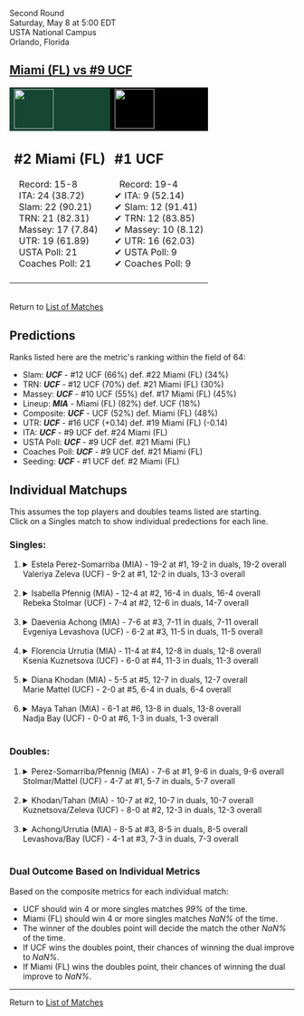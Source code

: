 Second Round  
Saturday, May 8 at 5:00 EDT  
USTA National Campus  
Orlando, Florida  
## [Miami (FL) vs #9 UCF](https://www.ncaa.com/game/5833681)  

<table><tr style="background-color: #d9d9d9 !important"><td style="background-color: #154734 !important"><img src="https://www.ncaa.com/sites/default/files/images/logos/schools/m/miami-fl.70.png" width="70" height="70" /></td><td style="background-color: #010101 !important"><img src="https://www.ncaa.com/sites/default/files/images/logos/schools/u/ucf.70.png" width="70" height="70" /></td></tr><tr>
<td>  

<h2>#2 Miami (FL)</h2>  
&nbsp; Record: 15-8<br>  
&nbsp; ITA: 24 (38.72)<br>  
&nbsp; Slam: 22 (90.21)<br>  
&nbsp; TRN: 21 (82.31)<br>  
&nbsp; Massey: 17 (7.84)<br>  
&nbsp; UTR: 19 (61.89)<br>  
&nbsp; USTA Poll: 21<br>  
&nbsp; Coaches Poll: 21<br>  
<br>  

</td>
<td>  

<h2>#1 UCF</h2>  
&nbsp; Record: 19-4<br>  
&#10004; ITA: 9 (52.14)<br>  
&#10004; Slam: 12 (91.41)<br>  
&#10004; TRN: 12 (83.85)<br>  
&#10004; Massey: 10 (8.12)<br>  
&#10004; UTR: 16 (62.03)<br>  
&#10004; USTA Poll: 9<br>  
&#10004; Coaches Poll: 9<br>  
<br>  

</td>
</tr></table>  


<br>Return to [List of Matches](../index.md)  

## Predictions  

Ranks listed here are the metric's ranking within the field of 64:  
- Slam: ***UCF*** - #12 UCF (66%) def. #22 Miami (FL) (34%)  
- TRN: ***UCF*** - #12 UCF (70%) def. #21 Miami (FL) (30%)  
- Massey: ***UCF*** - #10 UCF (55%) def. #17 Miami (FL) (45%)  
- Lineup: ***MIA*** - Miami (FL) (82%) def. UCF (18%)  
- Composite: ***UCF*** - UCF (52%) def. Miami (FL) (48%)  
- UTR: ***UCF*** - #16 UCF (+0.14) def. #19 Miami (FL) (-0.14)  
- ITA: ***UCF*** - #9 UCF def. #24 Miami (FL)  
- USTA Poll: ***UCF*** - #9 UCF def. #21 Miami (FL)  
- Coaches Poll: ***UCF*** - #9 UCF def. #21 Miami (FL)  
- Seeding: ***UCF*** - #1 UCF def. #2 Miami (FL)  

## Individual Matchups  
This assumes the top players and doubles teams listed are starting.  
Click on a Singles match to show individual predections for each line.  

### Singles:  

<ol>
<li><details>
<summary markdown="span">Estela Perez-Somarriba (MIA) - 19-2 at #1, 19-2 in duals, 19-2 overall<br>Valeriya Zeleva (UCF) - 9-2 at #1, 12-2 in duals, 13-3 overall</summary>
<h4>Predictions</h4><ul>
<li>Slam: <b><i>MIA</i></b> - Perez-Somarriba (86%) def. Zeleva (14%)</li>  
<li>TRN: <b><i>MIA</i></b> - Perez-Somarriba (88%) def. Zeleva (12%)</li>  
<li>Massey: <b><i>MIA</i></b> - Perez-Somarriba (72%) def. Zeleva (28%)</li>  
<li>UTR: <b><i>MIA</i></b> - Perez-Somarriba (88%) def. Zeleva (12%)</li>  
<li>Composite: <b><i>MIA</i></b> - Perez-Somarriba (83%) def. Zeleva (17%)</li>  
<li>ITA: <b><i>MIA</i></b> - Perez-Somarriba (69.45) def. Zeleva (22.66)</li>  
</ul>
</details>&nbsp;</li>
<li><details>
<summary markdown="span">Isabella Pfennig (MIA) - 12-4 at #2, 16-4 in duals, 16-4 overall<br>Rebeka Stolmar (UCF) - 7-4 at #2, 12-6 in duals, 14-7 overall</summary>
<h4>Predictions</h4><ul>
<li>Slam: <b><i>MIA</i></b> - Pfennig (63%) def. Stolmar (37%)</li>  
<li>TRN: <b><i>MIA</i></b> - Pfennig (71%) def. Stolmar (29%)</li>  
<li>Massey: <b><i>MIA</i></b> - Pfennig (61%) def. Stolmar (39%)</li>  
<li>UTR: <b><i>MIA</i></b> - Pfennig (79%) def. Stolmar (21%)</li>  
<li>Composite: <b><i>MIA</i></b> - Pfennig (67%) def. Stolmar (33%)</li>  
<li>ITA: <b><i>MIA</i></b> - Pfennig (32.52) def. Stolmar (15.81)</li>  
</ul>
</details>&nbsp;</li>
<li><details>
<summary markdown="span">Daevenia Achong (MIA) - 7-6 at #3, 7-11 in duals, 7-11 overall<br>Evgeniya Levashova (UCF) - 6-2 at #3, 11-5 in duals, 11-5 overall</summary>
<h4>Predictions</h4><ul>
<li>Slam: <b><i>UCF</i></b> - Levashova (62%) def. Achong (38%)</li>  
<li>TRN: <b><i>UCF</i></b> - Levashova (78%) def. Achong (22%)</li>  
<li>Massey: <b><i>UCF</i></b> - Levashova (66%) def. Achong (34%)</li>  
<li>UTR: <b><i>UCF</i></b> - Levashova (80%) def. Achong (20%)</li>  
<li>Composite: <b><i>UCF</i></b> - Levashova (71%) def. Achong (29%)</li>  
<li>ITA: <b><i>UCF</i></b> - Levashova (4.48) def. Achong (1.49)</li>  
</ul>
</details>&nbsp;</li>
<li><details>
<summary markdown="span">Florencia Urrutia (MIA) - 11-4 at #4, 12-8 in duals, 12-8 overall<br>Ksenia Kuznetsova (UCF) - 6-0 at #4, 11-3 in duals, 11-3 overall</summary>
<h4>Predictions</h4><ul>
<li>Slam: <b><i>UCF</i></b> - Kuznetsova (76%) def. Urrutia (24%)</li>  
<li>TRN: <b><i>UCF</i></b> - Kuznetsova (74%) def. Urrutia (26%)</li>  
<li>Massey: <b><i>UCF</i></b> - Kuznetsova (72%) def. Urrutia (28%)</li>  
<li>UTR: <b><i>UCF</i></b> - Kuznetsova (84%) def. Urrutia (16%)</li>  
<li>Composite: <b><i>UCF</i></b> - Kuznetsova (76%) def. Urrutia (24%)</li>  
<li>ITA: <b><i>UCF</i></b> - Kuznetsova (3.33) def. Urrutia (1.96)</li>  
</ul>
</details>&nbsp;</li>
<li><details>
<summary markdown="span">Diana Khodan (MIA) - 5-5 at #5, 12-7 in duals, 12-7 overall<br>Marie Mattel (UCF) - 2-0 at #5, 6-4 in duals, 6-4 overall</summary>
<h4>Predictions</h4><ul>
<li>Slam: <b><i>MIA</i></b> - Khodan (56%) def. Mattel (44%)</li>  
<li>TRN: <b><i>MIA</i></b> - Khodan (64%) def. Mattel (36%)</li>  
<li>Massey: <b><i>MIA</i></b> - Khodan (67%) def. Mattel (33%)</li>  
<li>UTR: <b><i>MIA</i></b> - Khodan (76%) def. Mattel (24%)</li>  
<li>Composite: <b><i>MIA</i></b> - Khodan (65%) def. Mattel (35%)</li>  
<li>ITA: <b><i>UCF</i></b> - Mattel (2.00) def. Khodan (1.90)</li>  
</ul>
</details>&nbsp;</li>
<li><details>
<summary markdown="span">Maya Tahan (MIA) - 6-1 at #6, 13-8 in duals, 13-8 overall<br>Nadja Bay (UCF) - 0-0 at #6, 1-3 in duals, 1-3 overall</summary>
<h4>Predictions</h4><ul>
<li>Slam: <b><i>MIA</i></b> - Tahan (100%) def. Bay (0%)</li>  
<li>TRN: <b><i>MIA</i></b> - Tahan (100%) def. Bay (0%)</li>  
<li>Massey: <b><i>MIA</i></b> - Tahan (90%) def. Bay (10%)</li>  
<li>UTR: <b><i>MIA</i></b> - Tahan (100%) def. Bay (0%)</li>  
<li>Composite: <b><i>MIA</i></b> - Tahan (97%) def. Bay (3%)</li>  
<li>ITA: <b><i>MIA</i></b> - Tahan (2.26) def. Bay (0.00)</li>  
</ul>
</details>&nbsp;</li>
</ol>

### Doubles:  

<ol>
<li><details>
<summary markdown="span">Perez-Somarriba/Pfennig (MIA) - 7-6 at #1, 9-6 in duals, 9-6 overall<br>Stolmar/Mattel (UCF) - 4-7 at #1, 5-7 in duals, 5-7 overall</summary>
<br>Sorry, we don't have any metrics for this match
</details>&nbsp;</li>
<li><details>
<summary markdown="span">Khodan/Tahan (MIA) - 10-7 at #2, 10-7 in duals, 10-7 overall<br>Kuznetsova/Zeleva (UCF) - 8-0 at #2, 12-3 in duals, 12-3 overall</summary>
<br>Sorry, we don't have any metrics for this match
</details>&nbsp;</li>
<li><details>
<summary markdown="span">Achong/Urrutia (MIA) - 8-5 at #3, 8-5 in duals, 8-5 overall<br>Levashova/Bay (UCF) - 4-1 at #3, 7-3 in duals, 7-3 overall</summary>
<br>Sorry, we don't have any metrics for this match
</details>&nbsp;</li>
</ol>

### Dual Outcome Based on Individual Metrics  
  
Based on the composite metrics for each individual match:  
- UCF should win 4 or more singles matches _99%_ of the time.  
- Miami (FL) should win 4 or more singles matches _NaN%_ of the time.  
- The winner of the doubles point will decide the match the other _NaN%_ of the time.  
- If UCF wins the doubles point, their chances of winning the dual improve to _NaN%_.  
- If Miami (FL) wins the doubles point, their chances of winning the dual improve to _NaN%_.  
  
------

Return to [List of Matches](../index.md)  

